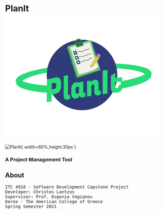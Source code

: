 # PlanIt <img src='./preview_files/planIt_logo_v2.png'>

![PlanIt](src='./preview_files/planIt_logo_v2.png'){ width=60%,height:30px }

### A Project Management Tool

## About

<pre>
ITC 4918 - Software Development Capstone Project
Developer: Christos Lantzos
Supervisor: Prof. Evgenia Vagianou
Deree - The American College of Greece
Spring Semester 2021
</pre>
